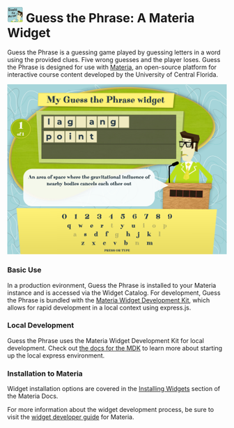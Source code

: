 <h1>
    <img src="src/_icons/icon-60.png" width="36px"/>
    Guess the Phrase: A Materia Widget
</h1>

Guess the Phrase is a guessing game played by guessing letters in a word using the provided clues. Five wrong guesses and the player loses. Guess the Phrase is designed for use with [Materia](https://github.com/ucfopen/Materia), an open-source platform for interactive course content developed by the University of Central Florida.

![Hangman Player](src/_screen-shots/2.png)

### Basic Use

In a production evironment, Guess the Phrase is installed to your Materia instance and is accessed via the Widget Catalog. For development, Guess the Phrase is bundled with the [Materia Widget Development Kit](https://github.com/ucfopen/Materia-Widget-Dev-Kit), which allows for rapid development in a local context using express.js.

### Local Development

Guess the Phrase uses the Materia Widget Development Kit for local development. Check out [the docs for the MDK](https://ucfopen.github.io/Materia-Docs/develop/materia-widget-development-kit.html) to learn more about starting up the local express environment.

### Installation to Materia

Widget installation options are covered in the [Installing Widgets](https://ucfopen.github.io/Materia-Docs/admin/installing-widgets.html) section of the Materia Docs.

For more information about the widget development process, be sure to visit the [widget developer guide](https://ucfopen.github.io/Materia-Docs/develop/widget-developer-guide.html) for Materia.
